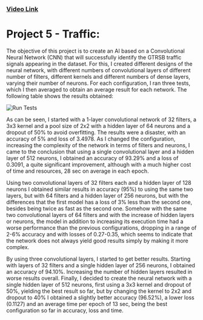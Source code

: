 ### [Video Link](https://youtu.be/GDAT5ZXjgh0)
# Project 5 - Traffic:
The objective of this project is to create an AI based on a Convolutional Neural Network (CNN) that will successfully identify the GTRSB traffic signals appearing in the dataset. For this, I created different designs of the neural network, with different numbers of convolutional layers of different number of filters, different kernels and different numbers of dense layers, varying their number of neurons. For each configuration, I ran three tests, which I then averaged to obtain an average result for each network. The following table shows the results obtained:

![Run Tests](/CS50_Introduction_to_AI/week_5/project_5/traffic/runs.jpg)

As can be seen, I started with a 1-layer convolutional network of 32 filters, a 3x3 kernel and a pool size of 2x2 with a hidden layer of 64 neurons and a dropout of 50% to avoid overfitting. The results were a disaster, with an accuracy of 5% and loss of 3.4978. As I changed the configuration, increasing the complexity of the network in terms of filters and neurons, I came to the conclusion that using a single convolutional layer and a hidden layer of 512 neurons, I obtained an accuracy of 93.29% and a loss of 0.3091, a quite significant improvement, although with a much higher cost of time and resources, 28 sec on average in each epoch.

Using two convolutional layers of 32 filters each and a hidden layer of 128 neurons I obtained similar results in accuracy (95%) to using the same two layers, but with 64 filters and a hidden layer of 256 neurons, but with the differences that the first model has a loss of 3% less than the second one, besides being twice as fast as the second one. Somehow with the same two convolutional layers of 64 filters and with the increase of hidden layers or neurons, the model in addition to increasing its execution time had a worse performance than the previous configurations, dropping in a range of 2-6% accuracy and with losses of 0.27-0.35, which seems to indicate that the network does not always yield good results simply by making it more complex.

By using three convolutional layers, I started to get better results. Starting with layers of 32 filters and a single hidden layer of 256 neurons, I obtained an accuracy of 94.10%. Increasing the number of hidden layers resulted in worse results overall. Finally, I decided to create the neural network with a single hidden layer of 512 neurons, first using a 3x3 kernel and dropout of 50%, yielding the best result so far, but by changing the kernel to 2x2 and dropout to 40% I obtained a slightly better accuracy (96.52%), a lower loss (0.1127) and an average time per epoch of 13 sec, being the best configuration so far in accuracy, loss and time.
